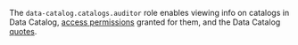 The `data-catalog.catalogs.auditor` role enables viewing info on catalogs in Data Catalog, [access permissions](../../../iam/concepts/access-control/index.md) granted for them, and the Data Catalog [quotes](../../../metadata-hub/concepts/limits.md#data-catalog-quota).
